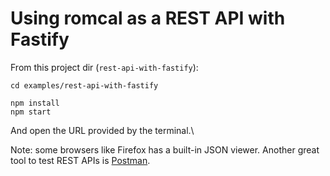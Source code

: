 # Using romcal as a REST API with Fastify

From this project dir (`rest-api-with-fastify`):

```shell
cd examples/rest-api-with-fastify

npm install
npm start
```

And open the URL provided by the terminal.\

Note: some browsers like Firefox has a built-in JSON viewer.
Another great tool to test REST APIs is [Postman](https://www.postman.com/).
